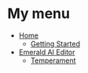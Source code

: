 # My menu
* [Home]
  * [Getting Started]
* [Emerald AI Editor]
  * [Temperament]

[Home]: https://github.com/Black-Horizon-Studios/Emerald-AI/wiki
[Getting Started]: https://github.com/Black-Horizon-Studios/Emerald-AI/wiki/Getting-Started
[Emerald AI Editor]: https://github.com/Black-Horizon-Studios/Emerald-AI/wiki/Emerald-AI-Editor
[Temperament]: https://github.com/Black-Horizon-Studios/Emerald-AI/wiki/Emerald-AI-Editor#temperament